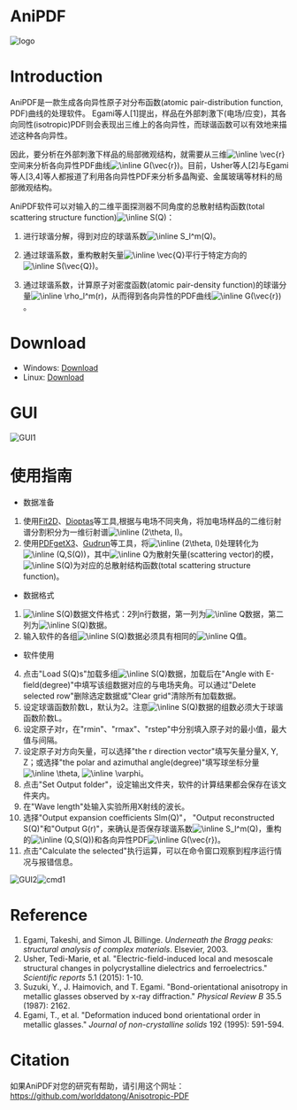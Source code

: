 # AniPDF
![logo](https://github.com/worlddatong/Anisotropic-PDF/blob/main/imgs/9.png)

# Introduction
AniPDF是一款生成各向异性原子对分布函数(atomic pair-distribution function, PDF)曲线的处理软件。
Egami等人[1]提出，样品在外部刺激下(电场/应变)，其各向同性(isotropic)PDF则会表现出三维上的各向异性，而球谐函数可以有效地来描述这种各向异性。

因此，要分析在外部刺激下样品的局部微观结构，就需要从三维<img src="https://latex.codecogs.com/svg.image?\inline&space;\vec{r}" title="\inline \vec{r}" />空间来分析各向异性PDF曲线<img src="https://latex.codecogs.com/svg.image?\inline&space;G(\vec{r})" title="\inline G(\vec{r})" />。目前，Usher等人[2]与Egami等人[3,4]等人都报道了利用各向异性PDF来分析多晶陶瓷、金属玻璃等材料的局部微观结构。

AniPDF软件可以对输入的二维平面探测器不同角度的总散射结构函数(total scattering structure function)<img src="https://latex.codecogs.com/svg.image?\inline&space;S(Q)" title="\inline S(Q)" />：

1. 进行球谐分解，得到对应的球谐系数<img src="https://latex.codecogs.com/svg.image?\inline&space;S_l^m(Q)" title="\inline S_l^m(Q)" />。
2. 通过球谐系数，重构散射矢量<img src="https://latex.codecogs.com/svg.image?\inline&space;\vec{Q}" title="\inline \vec{Q}" />平行于特定方向的<img src="https://latex.codecogs.com/svg.image?\inline&space;S(\vec{Q})" title="\inline S(\vec{Q})" />。

3. 通过球谐系数，计算原子对密度函数(atomic pair-density function)的球谐分量<img src="https://latex.codecogs.com/svg.image?\inline&space;\rho_l^m(r)" title="\inline \rho_l^m(r)" />，从而得到各向异性的PDF曲线<img src="https://latex.codecogs.com/svg.image?\inline&space;G(\vec{r})" title="\inline G(\vec{r})" />。

# Download
- Windows: [Download](https://github.com/worlddatong/Anisotropic-PDF/releases)
- Linux: [Download](https://github.com/worlddatong/Anisotropic-PDF/releases)
  
# GUI
![GUI1](https://github.com/worlddatong/Anisotropic-PDF/blob/main/imgs/5.png)

# 使用指南
- 数据准备
1. 使用[Fit2D](https://www.esrf.fr/computing/scientific/FIT2D/)、[Dioptas](https://github.com/Dioptas/Dioptas)等工具,根据与电场不同夹角，将加电场样品的二维衍射谱分割积分为一维衍射谱<img src="https://latex.codecogs.com/svg.image?\inline&space;(2\theta,&space;I)" title="\inline (2\theta, I)" />。
2. 使用[PDFgetX3](https://www.diffpy.org/products/pdfgetx.html)、[Gudrun](https://www.isis.stfc.ac.uk/Pages/Gudrun.aspx)等工具，将<img src="https://latex.codecogs.com/svg.image?\inline&space;(2\theta,&space;I)" title="\inline (2\theta, I)" />处理转化为<img src="https://latex.codecogs.com/svg.image?\inline&space;(Q,S(Q))" title="\inline (Q,S(Q))" />，其中<img src="https://latex.codecogs.com/svg.image?\inline&space;Q" title="\inline Q" />为散射矢量(scattering vector)的模，<img src="https://latex.codecogs.com/svg.image?\inline&space;S(Q)" title="\inline S(Q)" />为对应的总散射结构函数(total scattering structure function)。

- 数据格式
1. <img src="https://latex.codecogs.com/svg.image?\inline&space;S(Q)" title="\inline S(Q)" />数据文件格式：2列n行数据，第一列为<img src="https://latex.codecogs.com/svg.image?\inline&space;Q" title="\inline Q" />数据，第二列为<img src="https://latex.codecogs.com/svg.image?\inline&space;S(Q)" title="\inline S(Q)" />数据。
2. 输入软件的各组<img src="https://latex.codecogs.com/svg.image?\inline&space;S(Q)" title="\inline S(Q)" />数据必须具有相同的<img src="https://latex.codecogs.com/svg.image?\inline&space;Q" title="\inline Q" />值。

- 软件使用
4. 点击"Load S(Q)s"加载多组<img src="https://latex.codecogs.com/svg.image?\inline&space;S(Q)" title="\inline S(Q)" />数据，加载后在"Angle with E-field(degree)"中填写该组数据对应的与电场夹角。可以通过"Delete selected row"删除选定数据或"Clear grid"清除所有加载数据。
5. 设定球谐函数阶数L，默认为2。注意<img src="https://latex.codecogs.com/svg.image?\inline&space;S(Q)" title="\inline S(Q)" />数据的组数必须大于球谐函数阶数L。
6. 设定原子对r，在"rmin"、"rmax"、"rstep"中分别填入原子对的最小值，最大值与间隔。
7. 设定原子对方向矢量，可以选择"the r direction vector"填写矢量分量X, Y, Z；或选择"the polar and azimuthal angle(degree)"填写球坐标分量<img src="https://latex.codecogs.com/svg.image?\inline&space;\theta" title="\inline \theta" />, <img src="https://latex.codecogs.com/svg.image?\inline&space;\varphi" title="\inline \varphi" />。
8. 点击"Set Output folder"，设定输出文件夹，软件的计算结果都会保存在该文件夹内。
9. 在"Wave length"处输入实验所用X射线的波长。
10. 选择"Output expansion coefficients Slm(Q)"， "Output reconstructed S(Q)"和"Output G(r)"，来确认是否保存球谐系数<img src="https://latex.codecogs.com/svg.image?\inline&space;S_l^m(Q)" title="\inline S_l^m(Q)" />，重构的<img src="https://latex.codecogs.com/svg.image?\inline&space;(Q,S(Q))" title="\inline (Q,S(Q))" />和各向异性PDF<img src="https://latex.codecogs.com/svg.image?\inline&space;G(\vec{r})" title="\inline G(\vec{r})" />。
11. 点击"Calculate the selected"执行运算，可以在命令窗口观察到程序运行情况与报错信息。

![GUI2](https://github.com/worlddatong/Anisotropic-PDF/blob/main/imgs/6.png)![cmd1](https://github.com/worlddatong/Anisotropic-PDF/blob/main/imgs/8.png)

# Reference
1. Egami, Takeshi, and Simon JL Billinge. *Underneath the Bragg peaks: structural analysis of complex materials*. Elsevier, 2003.
2. Usher, Tedi-Marie, et al. "Electric-field-induced local and mesoscale structural changes in polycrystalline dielectrics and ferroelectrics." *Scientific reports* 5.1 (2015): 1-10.
3. Suzuki, Y., J. Haimovich, and T. Egami. "Bond-orientational anisotropy in metallic glasses observed by x-ray diffraction." *Physical Review B* 35.5 (1987): 2162.
4. Egami, T., et al. "Deformation induced bond orientational order in metallic glasses." *Journal of non-crystalline solids* 192 (1995): 591-594.

# Citation
如果AniPDF对您的研究有帮助，请引用这个网址：
https://github.com/worlddatong/Anisotropic-PDF
